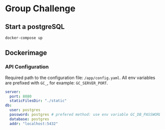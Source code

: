 # Group Challenge

## Start a postgreSQL

    docker-compose up

## Dockerimage

### API Configuration

Required path to the configuration file: `/app/config.yaml`. All env variables are prefixed with `GC_`, for example: `GC_SERVER_PORT`.

```yaml
server:
  port: 8080
  staticFilesDir: "./static"
db:
  user: postgres
  password: postgres # prefered method: use env variable GC_DB_PASSWORD
  database: postgres
  addr: "localhost:5432"
```
